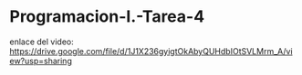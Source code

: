 # Programacion-I.-Tarea-4
enlace del video: https://drive.google.com/file/d/1J1X236gyigtOkAbyQUHdbIOtSVLMrm_A/view?usp=sharing
